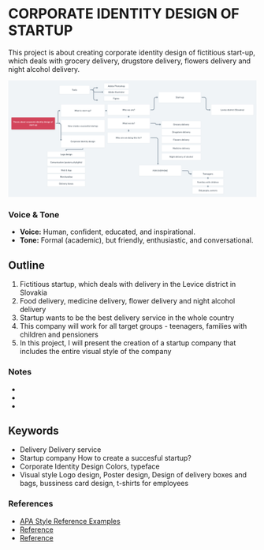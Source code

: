 # CORPORATE IDENTITY DESIGN OF STARTUP

This project is about creating corporate identity design of fictitious start-up, which deals with grocery delivery, drugstore delivery, 
flowers delivery and night alcohol delivery.

![Mind Map](mind_map.png)

### Voice & Tone
- **Voice:** Human, confident, educated, and inspirational.
- **Tone:** Formal (academic), but friendly, enthusiastic, and conversational.

## Outline
1. Fictitious startup, which deals with delivery in the Levice district in Slovakia
2. Food delivery, medicine delivery, flower delivery and night alcohol delivery
3. Startup wants to be the best delivery service in the whole country
4. This company will work for all target groups - teenagers, families with children and pensioners
5. In this project, I will present the creation of a startup company that includes the entire visual style of the company

### Notes
- 
-
-

## Keywords
- Delivery
Delivery service
- Startup company
How to create a succesful startup?
- Corporate Identity Design
Colors, typeface
- Visual style
Logo design, Poster design, Design of delivery boxes and bags, bussiness card design, t-shirts for employees

### References
- [APA Style Reference Examples](http://https://apastyle.apa.org/style-grammar-guidelines/references/examples)
- [Reference](http://)
- [Reference](http://)
